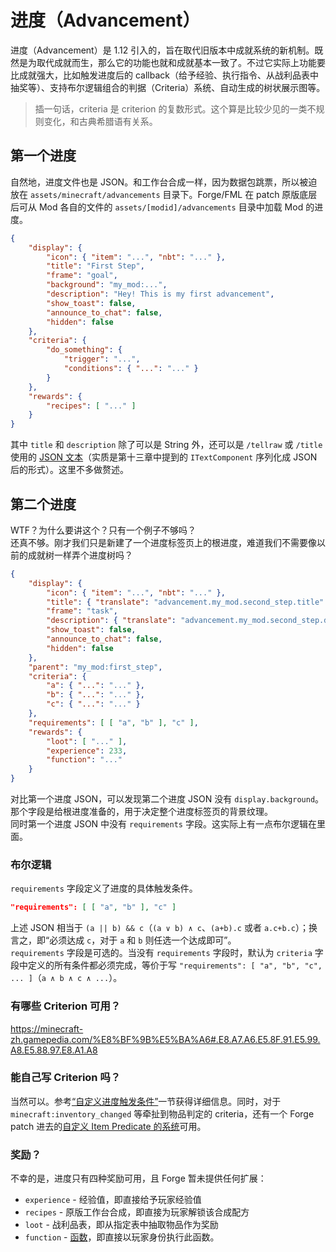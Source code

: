 # 进度（Advancement）

进度（Advancement）是 1.12 引入的，旨在取代旧版本中成就系统的新机制。既然是为取代成就而生，那么它的功能也就和成就基本一致了。不过它实际上功能要比成就强大，比如触发进度后的 callback（给予经验、执行指令、从战利品表中抽奖等）、支持布尔逻辑组合的判据（Criteria）系统、自动生成的树状展示图等。

> 插一句话，criteria 是 criterion 的复数形式。这个算是比较少见的一类不规则变化，和古典希腊语有关系。  

## 第一个进度

自然地，进度文件也是 JSON。和工作台合成一样，因为数据包跳票，所以被迫放在 `assets/minecraft/advancements` 目录下。Forge/FML 在 patch 原版底层后可从 Mod 各自的文件的 `assets/[modid]/advancements` 目录中加载 Mod 的进度。

```json
{
    "display": {
        "icon": { "item": "...", "nbt": "..." },
        "title": "First Step",
        "frame": "goal",
        "background": "my_mod:...",
        "description": "Hey! This is my first advancement",
        "show_toast": false,
        "announce_to_chat": false,
        "hidden": false
    },
    "criteria": {
        "do_something": {
            "trigger": "...",
            "conditions": { "...": "..." }
        }
    },
    "rewards": {
        "recipes": [ "..." ]
    }
}
```

其中 `title` 和 `description` 除了可以是 String 外，还可以是 `/tellraw` 或 `/title` 使用的 [JSON 文本][ref-raw-json-text]（实质是第十三章中提到的 `ITextComponent` 序列化成 JSON 后的形式）。这里不多做赘述。

[ref-raw-json-text]: https://minecraft-zh.gamepedia.com/%E5%91%BD%E4%BB%A4#JSON.E6.96.87.E6.9C.AC

## 第二个进度

WTF？为什么要讲这个？只有一个例子不够吗？  
还真不够。刚才我们只是新建了一个进度标签页上的根进度，难道我们不需要像以前的成就树一样弄个进度树吗？

```json
{
    "display": {
        "icon": { "item": "...", "nbt": "..." },
        "title": { "translate": "advancement.my_mod.second_step.title" },
        "frame": "task",
        "description": { "translate": "advancement.my_mod.second_step.description" },
        "show_toast": false,
        "announce_to_chat": false,
        "hidden": false
    },
    "parent": "my_mod:first_step",
    "criteria": {
        "a": { "...": "..." },
        "b": { "...": "..." },
        "c": { "...": "..." }
    },
    "requirements": [ [ "a", "b" ], "c" ],
    "rewards": {
        "loot": [ "..." ],
        "experience": 233,
        "function": "..."
    }
}
```

对比第一个进度 JSON，可以发现第二个进度 JSON 没有 `display.background`。那个字段是给根进度准备的，用于决定整个进度标签页的背景纹理。  
同时第一个进度 JSON 中没有 `requirements` 字段。这实际上有一点布尔逻辑在里面。

### 布尔逻辑

`requirements` 字段定义了进度的具体触发条件。

```json
"requirements": [ [ "a", "b" ], "c" ]
```

上述 JSON 相当于 `(a || b) && c`（`(a ∨ b) ∧ c`、`(a+b).c` 或者 `a.c+b.c`）；换言之，即“必须达成 `c`，对于 `a` 和 `b` 则任选一个达成即可”。  
`requirements` 字段是可选的。当没有 `requirements` 字段时，默认为 `criteria` 字段中定义的所有条件都必须完成，等价于写 `"requirements": [ "a", "b", "c", ... ]`（`a ∧ b ∧ c ∧ ...`）。

### 有哪些 Criterion 可用？

https://minecraft-zh.gamepedia.com/%E8%BF%9B%E5%BA%A6#.E8.A7.A6.E5.8F.91.E5.99.A8.E5.88.97.E8.A1.A8

### 能自己写 Criterion 吗？

当然可以。参考[“自定义进度触发条件”](forge-extension/custom-criterion.md)一节获得详细信息。同时，对于 `minecraft:inventory_changed` 等牵扯到物品判定的 criteria，还有一个 Forge patch 进去的[自定义 Item Predicate 的系统](forge-extension/custom-item-predicates.md)可用。

### 奖励？

不幸的是，进度只有四种奖励可用，且 Forge 暂未提供任何扩展：

  - `experience` - 经验值，即直接给予玩家经验值
  - `recipes` - 原版工作台合成，即直接为玩家解锁该合成配方
  - `loot` - 战利品表，即从指定表中抽取物品作为奖励
  - `function` - [函数](../chapter-23/function.md)，即直接以玩家身份执行此函数。
